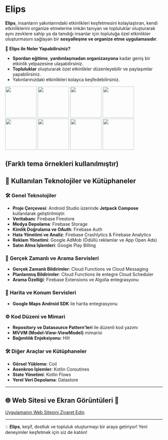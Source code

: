 # Elips

**Elips**, insanların yakınlarındaki etkinlikleri keşfetmesini kolaylaştıran, kendi etkinliklerini organize etmelerine imkân tanıyan ve topluluklar oluşturarak aynı zevklere sahip ya da tanıdığı insanlar için topluluğa özel etkinlikler oluşturmasını sağlayan bir **sosyalleşme ve organize etme uygulamasıdır**.

🎉 **Elips ile Neler Yapabilirsiniz?**
- **Spordan eğitime**, **yardımlaşmadan organizasyona** kadar geniş bir etkinlik yelpazesine ulaşabilirsiniz.
- **Topluluklar** oluşturarak özel etkinlikler düzenleyebilir ve paylaşımlar yapabilirsiniz.
- Yakınlarınızdaki etkinlikleri kolayca keşfedebilirsiniz.

  
<img src="https://github.com/user-attachments/assets/3fd0698e-7991-411c-b017-4c0d50aa2c32" width="100"/>
<img src="https://github.com/user-attachments/assets/7b893422-fde5-4b39-8a2e-52ed2ac28742" width="100"/>
<img src="https://github.com/user-attachments/assets/77c0c34c-2caa-4cfe-9161-b74cda7577e7" width="100"/>
<img src="https://github.com/user-attachments/assets/d1c61e3c-2302-40f4-a97d-6461d5599496" width="100"/>
<img src="https://github.com/user-attachments/assets/fcec15e5-711f-4005-8126-8b6f57e50fe0" width="100"/>
<img src="https://github.com/user-attachments/assets/f2569ff1-d8c8-48ab-ae26-ef859b6d41eb" width="100"/>
<img src="https://github.com/user-attachments/assets/b980340f-2e50-4381-abd5-a9c0acec0315" width="100"/>
<img src="https://github.com/user-attachments/assets/f9a5cdc8-e8b5-4c1b-b506-a8a256dcd731" width="100"/>

(Farklı tema örnekleri kullanılmıştır)
---


## 🚀 Kullanılan Teknolojiler ve Kütüphaneler

### 🛠️ **Genel Teknolojiler**
- **Proje Çerçevesi**: Android Studio üzerinde **Jetpack Compose** kullanılarak geliştirilmiştir.
- **Veritabanı**: Firebase Firestore
- **Medya Depolama**: Firebase Storage
- **Kimlik Doğrulama ve OAuth**: Firebase Auth
- **Hata Yönetimi ve Analiz**: Firebase Crashlytics & Firebase Analytics
- **Reklam Yönetimi**: Google AdMob (Ödüllü reklamlar ve App Open Ads)
- **Satın Alma İşlemleri**: Google Play Billing

### 📡 **Gerçek Zamanlı ve Arama Servisleri**
- **Gerçek Zamanlı Bildirimler**: Cloud Functions ve Cloud Messaging
- **Planlanmış Bildirimler**: Cloud Functions ile entegre Cloud Scheduler
- **Arama Özelliği**: Firebase Extensions ve Algolia entegrasyonu

### 📍 **Harita ve Konum Servisleri**
- **Google Maps Android SDK** ile harita entegrasyonu

### ⚙️ **Kod Düzeni ve Mimari**
- **Repository ve Datasource Pattern'leri** ile düzenli kod yazımı
- **MVVM (Model-View-ViewModel)** mimarisi
- **Bağımlılık Enjeksiyonu**: Hilt

### 🛠️ **Diğer Araçlar ve Kütüphaneler**
- **Görsel Yükleme**: Coil
- **Asenkron İşlemler**: Kotlin Coroutines
- **State Yönetimi**: Kotlin Flows
- **Yerel Veri Depolama**: Datastore

---

## 🌐 Web Sitesi ve Ekran Görüntüleri 📸
[Uygulamanın Web Sitesini Ziyaret Edin](https://sites.google.com/view/bindle/main-page)

---

💡 **Elips**, keşif, dostluk ve topluluk oluşturmayı bir araya getiriyor! Yeni deneyimler keşfetmek için siz de katılın!

